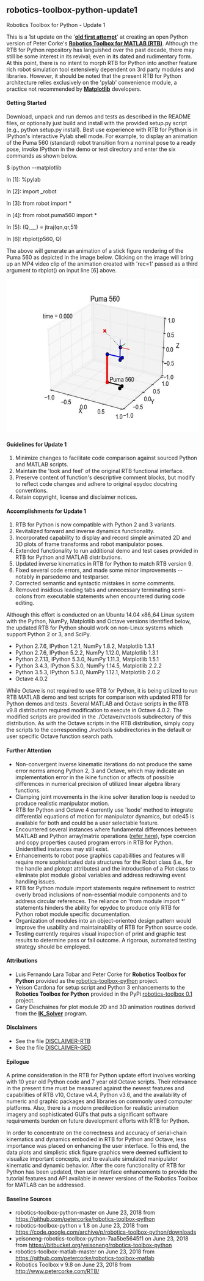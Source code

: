 ## robotics-toolbox-python-update1 ##
Robotics Toolbox for Python - Update 1

This is a 1st update on the '[**old first attempt**](https://github.com/petercorke/robotics-toolbox-python)' at creating an open Python version of Peter Corke's [**Robotics Toolbox for MATLAB (RTB)**](http://petercorke.com/wordpress/toolboxes/robotics-toolbox). Although the RTB for Python repository has languished over the past decade, there may still be some interest in its revival; even in its dated and rudimentary form. At this point, there is no intent to morph RTB for Python into another feature rich robot simulation tool extensively dependent on 3rd party modules and libraries. However, it should be noted that the present RTB for Python architecture relies exclusively on the 'pylab' convenience module, a practice not recommended by [**Matplotlib**](https://matplotlib.org/faq/usage_faq.html#matplotlib-pyplot-and-pylab-how-are-they-related) developers.

#### Getting Started ####

Download, unpack and run demos and tests as described in the README files, or
optionally just build and install with the provided setup.py script (e.g., python
setup.py install). Best use experience with RTB for Python is in IPython's
interactive Pylab shell mode. For example, to display an animation of the Puma
560 (standard) robot transition from a nominal pose to a ready pose, invoke IPython
in the demo or test directory and enter the six commands as shown below.

$ ipython --matplotlib

In \[1]: %pylab

In \[2]: import _robot

In \[3]: from robot import *

in \[4]: from robot.puma560 import *

In \[5]: (Q,\_,\_) = jtraj(qn,qr,51)

In \[6]: rbplot(p560, Q)

The above will generate an animation of a stick figure rendering of the Puma 560
as depicted in the image below. Clicking on the image will bring up an MP4 video
clip of the animation created with 'rec=1' passed as a third argument to rbplot()
on input line \[6] above.

<a href="https://youtu.be/7zvrEWacG5Q"><img src="./docs/images/Puma_560.jpg" width="600" height="400" alt="Puma 560 robot in RTB for Python"></a>

#### Guidelines for Update 1 ####

1) Minimize changes to facilitate code comparison against sourced Python and
MATLAB scripts.
2) Maintain the 'look and feel' of the original RTB functional interface.
4) Preserve content of function's descriptive comment blocks, but modify to
reflect code changes and adhere to original epydoc docstring conventions.
5) Retain copyright, license and disclaimer notices.

#### Accomplishments for Update 1 ####

1) RTB for Python is now compatible with Python 2 and 3 variants.
2) Revitalized forward and inverse dynamics functionality.
3) Incorporated capability to display and record simple animated 2D and
3D plots of frame transforms and robot manipulator poses.
4) Extended functionality to run additional demo and test cases provided in RTB
for Python and MATLAB distributions.
5) Updated inverse kinematics in RTB for Python to match RTB version 9.
6) Fixed several code errors, and made some minor improvements -- notably in
parsedemo and testparser.
7) Corrected semantic and syntactic mistakes in some comments.
8) Removed insidious leading tabs and unnecessary terminating semi-colons from
executable statements when encountered during code editing.

Although this effort is conducted on an Ubuntu 14.04 x86_64 Linux system with
the Python, NumPy, Matplotlib and Octave versions identified below, the updated
RTB for Python should work on non-Linux systems which support Python 2 or 3,
and SciPy.
* Python 2.7.6,  IPython 1.2.1, NumPy 1.8.2,  Matplotlib 1.3.1
* Python 2.7.6,  IPython 5.2.2, NumPy 1.12.0, Matplotlib 1.3.1
* Python 2.7.13, IPython 5.3.0, NumPy 1.11.3, Matplotlib 1.5.1
* Python 3.4.3,  IPython 5.3.0, NumPy 1.14.5, Matplotlib 2.2.2
* Python 3.5.3,  IPython 5.3.0, NumPy 1.12.1, Matplotlib 2.0.2
* Octave 4.0.2

While Octave is not required to use RTB for Python, it is being utilized to run
RTB MATLAB demo and test scripts for comparison with updated RTB for Python demos
and tests. Several MATLAB and Octave scripts in the RTB v9.8 distribution required
modification to execute in Octave 4.0.2. The modified scripts are provided in the
./Octave/rvctools subdirectory of this distribution. As with the Octave scripts
in the RTB distribution, simply copy the scripts to the corresponding ./rvctools
subdirectories in the default or user specific Octave function search path.

#### Further Attention ####

* Non-convergent inverse kinematic iterations do not produce the same error norms
among Python 2, 3 and Octave, which may indicate an implementation error in the
ikine function or affects of possible differences in numerical precision of
utilized linear algebra library functions.
* Clamping joint movements in the ikine solver iteration loop is needed to produce
realistic manipulator motion.
* RTB for Python and Octave 4 currently use 'lsode' method to integrate differential
equations of motion for manipulator dynamics, but ode45 is available for both and
could be a user selectable feature.
* Encountered several instances where fundamental differences between MATLAB and
Python array/matrix operations ([refer here](https://docs.scipy.org/doc/numpy/user/numpy-for-matlab-users.html)),
type coercion and copy properties caused program errors in RTB for Python.
Unidentified instances may still exist.
* Enhancements to robot pose graphics capabilities and features will require more
sophisticated data structures for the Robot class (i.e., for the handle and plotopt
attributes) and the introduction of a Plot class to eliminate plot module global
variables and address redrawing event handling issues.
* RTB for Python module import statements require refinement to restrict overly
broad inclusions of non-essential module components and to address circular
references. The reliance on 'from module import *' statements hinders the ability
for epydoc to produce only RTB for Python robot module specific documentation.
* Organization of modules into an object-oriented design pattern would improve
the usability and maintainability of RTB for Python source code.
* Testing currently requires visual inspection of print and graphic test results
to determine pass or fail outcome. A rigorous, automated testing strategy should
be employed.

#### Attributions ####

* Luis Fernando Lara Tobar and Peter Corke for **Robotics Toolbox for Python**
provided as the
[robotics-toolbox-python](https://github.com/petercorke/robotics-toolbox-python/)
project.
* Yeison Cardona for setup script and Python 3 enhancements to the
**Robotics Toolbox for Python** provided in the PyPi
[robotics-toolbox 0.1](https://pypi.org/project/robotics-toolbox/) project.
* Gary Deschaines for plot module 2D and 3D animation routines derived from
the [**IK_Solver**](https://github.com/gedeschaines/IK_Solver) program.

#### Disclaimers ####

* See the file [DISCLAIMER-RTB](./DISCLAIMER-RTB)
* See the file [DISCLAIMER-GED](./DISCLAIMER-GED)

#### Epilogue ####

A prime consideration in the RTB for Python update effort involves working with
10 year old Python code and 7 year old Octave scripts. Their relevance in the
present time must be measured against the newest features and capabilities of
RTB v10, Octave v4.4, Python v3.6, and the availability of numeric and graphic
packages and libraries on commonly used computer platforms. Also, there is a
modern predilection for realistic animation imagery and sophisticated GUI's that
puts a significant software requirements burden on future development efforts
with RTB for Python.

In order to concentrate on the correctness and accuracy of serial-chain kinematics
and dynamics embodied in RTB for Python and Octave, less importance was placed on
enhancing the user interface. To this end, the data plots and simplistic stick
figure graphics were deemed sufficient to visualize important concepts, and to
evaluate simulated manipulator kinematic and dynamic behavior. After the core
functionality of RTB for Python has been updated, then user interface enhancements
to provide the tutorial features and API available in newer versions of the Robotics
Toolbox for MATLAB can be addressed.

#### Baseline Sources ####

* robotics-toolbox-python-master on June 23, 2018 from https://github.com/petercorke/robotics-toolbox-python
* robotics-toolbox-python v 1.8 on June 23, 2018 from https://code.google.com/archive/p/robotics-toolbox-python/downloads
* yeisoneng-robotics-toolbox-python-7aa5be5645f1 on June 23, 2018 from https://bitbucket.org/yeisoneng/robotics-toolbox-python
* robotics-toolbox-matlab-master on June 23, 2018 from https://github.com/petercorke/robotics-toolbox-matlab
* Robotics Toolbox v 9.8 on June 23, 2018 from http://www.petercorke.com/RTB/
